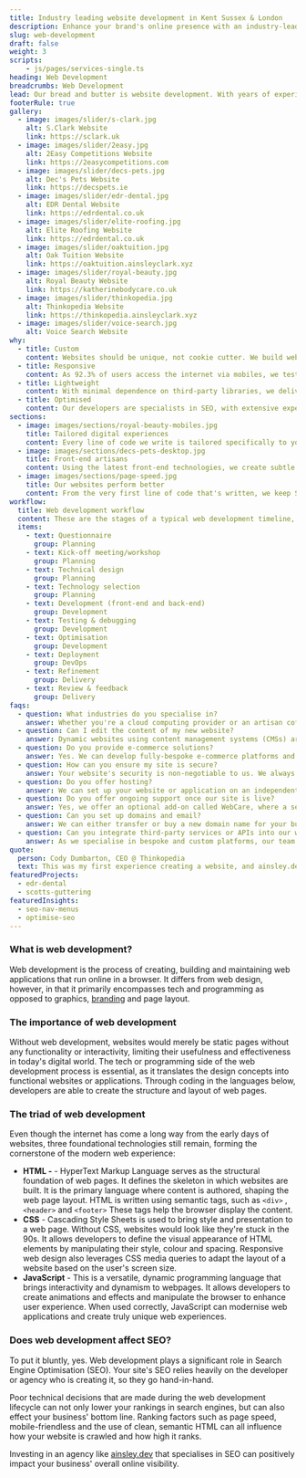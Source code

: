 ```yaml
---
title: Industry leading website development in Kent Sussex & London
description: Enhance your brand's online presence with an industry-leading website development tailored towards your business' unique needs.
slug: web-development
draft: false
weight: 3
scripts:
    - js/pages/services-single.ts
heading: Web Development
breadcrumbs: Web Development
lead: Our bread and butter is website development. With years of experience in web design, development and technical SEO, we develop and sculpt custom-built, high-performing websites that transforms our clients into market leaders.
footerRule: true
gallery:
  - image: images/slider/s-clark.jpg
    alt: S.Clark Website
    link: https://sclark.uk
  - image: images/slider/2easy.jpg
    alt: 2Easy Competitions Website
    link: https://2easycompetitions.com
  - image: images/slider/decs-pets.jpg
    alt: Dec's Pets Website
    link: https://decspets.ie
  - image: images/slider/edr-dental.jpg
    alt: EDR Dental Website
    link: https://edrdental.co.uk
  - image: images/slider/elite-roofing.jpg
    alt: Elite Roofing Website
    link: https://edrdental.co.uk
  - image: images/slider/oaktuition.jpg
    alt: Oak Tuition Website
    link: https://oaktuition.ainsleyclark.xyz
  - image: images/slider/royal-beauty.jpg
    alt: Royal Beauty Website
    link: https://katherinebodycare.co.uk
  - image: images/slider/thinkopedia.jpg
    alt: Thinkopedia Website
    link: https://thinkopedia.ainsleyclark.xyz
  - image: images/slider/voice-search.jpg
    alt: Voice Search Website
why:
  - title: Custom
    content: Websites should be unique, not cookie cutter. We build websites for your unique needs instead of reaching for an off-the-shelf solution.
  - title: Responsive
    content: As 92.3% of users access the internet via mobiles, we test and tweak our clients' websites to ensure a seamless experience across all platforms.
  - title: Lightweight
    content: With minimal dependence on third-party libraries, we deliver high-speed, industry-standard HTML, CSS, and JavaScript, ensuring a lean codebase.
  - title: Optimised
    content: Our developers are specialists in SEO, with extensive experience in delivering top-performing, fully-optimised websites that rank high in search engines.
sections:
  - image: images/sections/royal-beauty-mobiles.jpg
    title: Tailored digital experiences
    content: Every line of code we write is tailored specifically to your needs and objectives. We use the most up-to-date industry best practices, ensuring high-quality digital experiences that resonate with your audience and drive real results for your business.
  - image: images/sections/decs-pets-desktop.jpg
    title: Front-end artisans
    content: Using the latest front-end technologies, we create subtle yet eye-catching animations and interactive elements to wow your audience from the moment they land on the page. No matter how complex your needs, our developers will craft you an immersive, seamless digital platform.
  - image: images/sections/page-speed.jpg
    title: Our websites perform better
    content: From the very first line of code that's written, we keep SEO, usability and page speed at the for-front of our builds. This results in lightning fast platforms that eliminate the frustration of slow page load times for your users.
workflow:
  title: Web development workflow
  content: These are the stages of a typical web development timeline, from the initial questionnaire to the delivery of your new website.
  items:
    - text: Questionnaire
      group: Planning
    - text: Kick-off meeting/workshop
      group: Planning
    - text: Technical design
      group: Planning
    - text: Technology selection
      group: Planning
    - text: Development (front-end and back-end)
      group: Development
    - text: Testing & debugging
      group: Development
    - text: Optimisation
      group: Development
    - text: Deployment
      group: DevOps
    - text: Refinement
      group: Delivery
    - text: Review & feedback
      group: Delivery
faqs:
  - question: What industries do you specialise in?
    answer: Whether you're a cloud computing provider or an artisan coffee shop, we can cater to any business, no matter how large or small.
  - question: Can I edit the content of my new website?
    answer: Dynamic websites using content management systems (CMSs) are in our highest service package, which gives you full control over every single word on your website. We primarily use [PayloadCMS](https://payloadcms.com/) or [Strapi](https://strapi.io/), an extremely swift platform, combined with SvelteKit as a front-end framework. However, we can use any platform you wish. **Link to CMS Page**
  - question: Do you provide e-commerce solutions?
    answer: Yes. We can develop fully-bespoke e-commerce platforms and integrate any marketing tools you need to see the visibility of your new website blossom. All content can be edited in the back-end of your website.
  - question: How can you ensure my site is secure?
    answer: Your website's security is non-negotiable to us. We always ensure your website is kept up to date with patches and are always renewing SSL certificates. We keep regular backups of your website's data and files to ensure that in the event of a security incident or data loss, we can quickly restore your website to its previous secure state.
  - question: Do you offer hosting?
    answer: We can set up your website or application on an independent server, ensuring speed and reliability. This will be backed up daily for peace of mind.
  - question: Do you offer ongoing support once our site is live?
    answer: Yes, we offer an optional add-on called WebCare, where a service level agreement (SLA) is implemented to ensure we continually monitor your new website and add any new features you desire. This service can be customised to work around your budget. **SiteCare+**
  - question: Can you set up domains and email?
    answer: We can either transfer or buy a new domain name for your business. Setting up a custom domain email, such as [hello@yourcompany.com](mailto:hello@yourcompany.com), is a separate charge but is a guaranteed way of gaining more leads and having a professional social handle.
  - question: Can you integrate third-party services or APIs into our website?
    answer: As we specialise in bespoke and custom platforms, our team is highly-experienced with integrating a vast array of back-end technologies that can help you streamline any process.
quote:
  person: Cody Dumbarton, CEO @ Thinkopedia
  text: This was my first experience creating a website, and ainsley.dev really helped me every step of the way. The level of detail they delivered on was incredible. The end result was 10 times better than I could have ever imagined. Highly recommend, will be in contact again! Thank you!
featuredProjects:
  - edr-dental
  - scotts-guttering
featuredInsights:
  - seo-nav-menus
  - optimise-seo
---
```


### What is web development?

Web development is the process of creating, building and maintaining web applications that run online in a browser. It
differs from web design, however, in that it primarily encompasses tech and programming as opposed to
graphics, [branding](http:///services/branding/) and page layout.

### The importance of web development

Without web development, websites would merely be static pages without any functionality or interactivity, limiting
their usefulness and effectiveness in today's digital world. The tech or programming side of the web development process
is essential, as it translates the design concepts into functional websites or applications. Through coding in the
languages below, developers are able to create the structure and layout of web pages.

### The triad of web development

Even though the internet has come a long way from the early days of websites, three foundational technologies still
remain, forming the cornerstone of the modern web experience:

- **HTML -** - HyperText Markup Language serves as the structural foundation of web pages. It defines the skeleton in
  which websites are built. It is the primary language where content is authored, shaping the web page layout. HTML is
  written using semantic tags, such as `<div>` , `<header>` and `<footer>` These tags help the browser display the
  content.
- **CSS** - Cascading Style Sheets is used to bring style and presentation to a web page. Without CSS, websites would
  look like they're stuck in the 90s. It allows developers to define the visual appearance of HTML elements by
  manipulating their style, colour and spacing. Responsive web design also leverages CSS media queries to adapt the
  layout of a website based on the user's screen size.
- **JavaScript** - This is a versatile, dynamic programming language that brings interactivity and dynamism to webpages.
  It allows developers to create animations and effects and manipulate the browser to enhance user experience. When used
  correctly, JavaScript can modernise web applications and create truly unique web experiences.

### Does web development affect SEO?

To put it bluntly, yes. Web development plays a significant role in Search Engine Optimisation (SEO). Your site's SEO
relies heavily on the developer or agency who is creating it, so they go hand-in-hand.

Poor technical decisions that are made during the web development lifecycle can not only lower your rankings in search
engines, but can also effect your business' bottom line. Ranking factors such as page speed, mobile-friendless and the
use of clean, semantic HTML can all influence how your website is crawled and how high it ranks.

Investing in an agency like [ainsley.dev](http://ainsley.dev) that specialises in SEO can positively impact your
business' overall online visibility.
